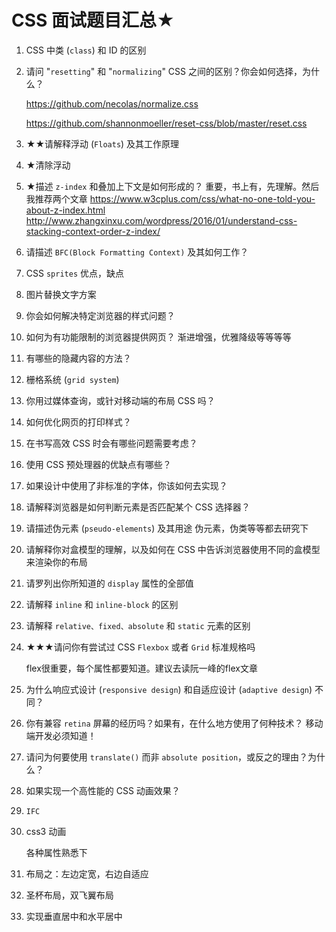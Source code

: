 # CSS 面试题目汇总★

1. CSS 中类 (`class`) 和 ID 的区别
2. 请问 "`resetting`" 和 "`normalizing`" CSS 之间的区别？你会如何选择，为什么？

    https://github.com/necolas/normalize.css

    https://github.com/shannonmoeller/reset-css/blob/master/reset.css

3. ★★请解释浮动 (`Floats`) 及其工作原理
4. ★清除浮动
5. ★描述 `z-index` 和叠加上下文是如何形成的？
    重要，书上有，先理解。然后我推荐两个文章
    https://www.w3cplus.com/css/what-no-one-told-you-about-z-index.html
    http://www.zhangxinxu.com/wordpress/2016/01/understand-css-stacking-context-order-z-index/
6. 请描述 `BFC(Block Formatting Context)` 及其如何工作？
7. CSS `sprites`
    优点，缺点
8. 图片替换文字方案
9. 你会如何解决特定浏览器的样式问题？
10. 如何为有功能限制的浏览器提供网页？
    渐进增强，优雅降级等等等等
11. 有哪些的隐藏内容的方法？
12. 栅格系统 (`grid system`)

13. 你用过媒体查询，或针对移动端的布局 CSS 吗？

14. 如何优化网页的打印样式？

15. 在书写高效 CSS 时会有哪些问题需要考虑？

16. 使用 CSS 预处理器的优缺点有哪些？

17. 如果设计中使用了非标准的字体，你该如何去实现？

18. 请解释浏览器是如何判断元素是否匹配某个 CSS 选择器？

19. 请描述伪元素 (`pseudo-elements`) 及其用途
    伪元素，伪类等等都去研究下

20. 请解释你对盒模型的理解，以及如何在 CSS 中告诉浏览器使用不同的盒模型来渲染你的布局

21. 请罗列出你所知道的 `display` 属性的全部值

22. 请解释 `inline` 和 `inline-block` 的区别

23. 请解释 `relative、fixed、absolute` 和 `static` 元素的区别

24. ★★★请问你有尝试过 CSS `Flexbox` 或者 `Grid` 标准规格吗

    flex很重要，每个属性都要知道。建议去读阮一峰的flex文章

25. 为什么响应式设计 (`responsive design`) 和自适应设计 (`adaptive design`) 不同？

26. 你有兼容 `retina` 屏幕的经历吗？如果有，在什么地方使用了何种技术？
    移动端开发必须知道！

27. 请问为何要使用 `translate()` 而非 `absolute position`，或反之的理由？为什么？

28. 如果实现一个高性能的 CSS 动画效果？

29. `IFC`

30. css3 动画

    各种属性熟悉下

31. 布局之：左边定宽，右边自适应

32. 圣杯布局，双飞翼布局

33. 实现垂直居中和水平居中

